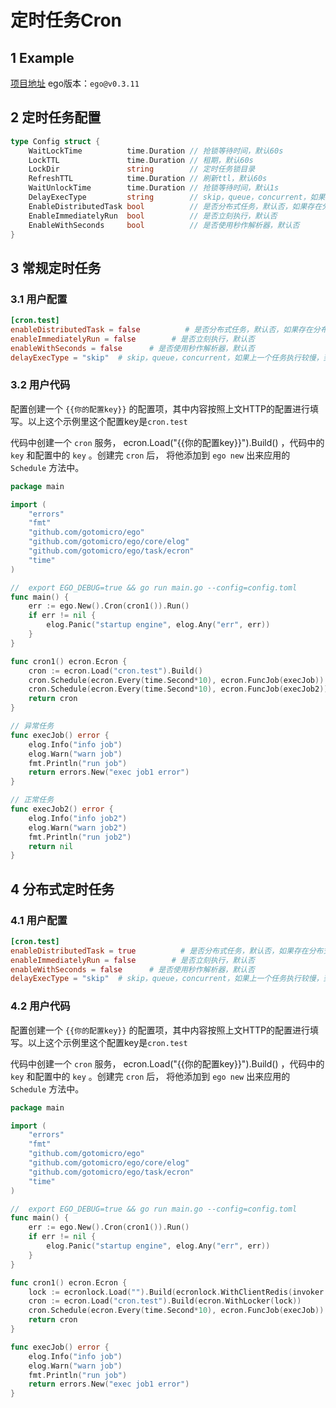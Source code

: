 # 定时任务Cron
## 1 Example
[项目地址](https://github.com/gotomicro/ego/tree/master/examples/task/cron)
ego版本：``ego@v0.3.11``

## 2 定时任务配置
```go
type Config struct {
	WaitLockTime          time.Duration // 抢锁等待时间，默认60s
	LockTTL               time.Duration // 租期，默认60s
	LockDir               string        // 定时任务锁目录
	RefreshTTL            time.Duration // 刷新ttl，默认60s
	WaitUnlockTime        time.Duration // 抢锁等待时间，默认1s
	DelayExecType         string        // skip，queue，concurrent，如果上一个任务执行较慢，到达了新的任务执行时间，那么新的任务选择跳过，排队，并发执行的策略
	EnableDistributedTask bool          // 是否分布式任务，默认否，如果存在分布式任务，会只执行该定时人物
	EnableImmediatelyRun  bool          // 是否立刻执行，默认否
	EnableWithSeconds     bool          // 是否使用秒作解析器，默认否
}
```
## 3 常规定时任务
### 3.1 用户配置
```toml
[cron.test]
enableDistributedTask = false          # 是否分布式任务，默认否，如果存在分布式任务，会只执行该定时人物
enableImmediatelyRun = false        # 是否立刻执行，默认否
enableWithSeconds = false      # 是否使用秒作解析器，默认否
delayExecType = "skip"  # skip，queue，concurrent，如果上一个任务执行较慢，到达了新任务执行时间，那么新任务选择跳过，排队，并发执行的策略，新任务默认选择skip策略
```

### 3.2 用户代码
配置创建一个 ``{{你的配置key}}`` 的配置项，其中内容按照上文HTTP的配置进行填写。以上这个示例里这个配置key是``cron.test``

代码中创建一个 ``cron`` 服务， ecron.Load("{{你的配置key}}").Build() ，代码中的 ``key`` 和配置中的 ``key`` 。创建完 ``cron`` 后， 将他添加到 ``ego new`` 出来应用的 ``Schedule`` 方法中。

```go
package main

import (
	"errors"
	"fmt"
	"github.com/gotomicro/ego"
	"github.com/gotomicro/ego/core/elog"
	"github.com/gotomicro/ego/task/ecron"
	"time"
)

//  export EGO_DEBUG=true && go run main.go --config=config.toml
func main() {
	err := ego.New().Cron(cron1()).Run()
	if err != nil {
		elog.Panic("startup engine", elog.Any("err", err))
	}
}

func cron1() ecron.Ecron {
	cron := ecron.Load("cron.test").Build()
	cron.Schedule(ecron.Every(time.Second*10), ecron.FuncJob(execJob))
	cron.Schedule(ecron.Every(time.Second*10), ecron.FuncJob(execJob2))
	return cron
}

// 异常任务
func execJob() error {
	elog.Info("info job")
	elog.Warn("warn job")
	fmt.Println("run job")
	return errors.New("exec job1 error")
}

// 正常任务
func execJob2() error {
	elog.Info("info job2")
	elog.Warn("warn job2")
	fmt.Println("run job2")
	return nil
}
```

## 4 分布式定时任务
### 4.1 用户配置
```toml
[cron.test]
enableDistributedTask = true          # 是否分布式任务，默认否，如果存在分布式任务，会只执行该定时人物
enableImmediatelyRun = false        # 是否立刻执行，默认否
enableWithSeconds = false      # 是否使用秒作解析器，默认否
delayExecType = "skip"  # skip，queue，concurrent，如果上一个任务执行较慢，到达了新任务执行时间，那么新任务选择跳过，排队，并发执行的策略，新任务默认选择skip策略
```

### 4.2 用户代码
配置创建一个 ``{{你的配置key}}`` 的配置项，其中内容按照上文HTTP的配置进行填写。以上这个示例里这个配置key是``cron.test``

代码中创建一个 ``cron`` 服务， ecron.Load("{{你的配置key}}").Build() ，代码中的 ``key`` 和配置中的 ``key`` 。创建完 ``cron`` 后， 将他添加到 ``ego new`` 出来应用的 ``Schedule`` 方法中。

```go
package main

import (
	"errors"
	"fmt"
	"github.com/gotomicro/ego"
	"github.com/gotomicro/ego/core/elog"
	"github.com/gotomicro/ego/task/ecron"
	"time"
)

//  export EGO_DEBUG=true && go run main.go --config=config.toml
func main() {
	err := ego.New().Cron(cron1()).Run()
	if err != nil {
		elog.Panic("startup engine", elog.Any("err", err))
	}
}

func cron1() ecron.Ecron {
	lock := ecronlock.Load("").Build(ecronlock.WithClientRedis(invoker.Redis))
	cron := ecron.Load("cron.test").Build(ecron.WithLocker(lock))
	cron.Schedule(ecron.Every(time.Second*10), ecron.FuncJob(execJob))
	return cron
}

func execJob() error {
	elog.Info("info job")
	elog.Warn("warn job")
	fmt.Println("run job")
	return errors.New("exec job1 error")
}
```


<Vssue title="Task-cron" />